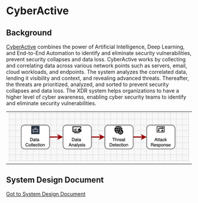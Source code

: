 # CyberActive

## Background
[CyberActive](https://www.cyberactive.com) combines the power of Artificial Intelligence, Deep Learning, and End-to-End Automation to identify and eliminate security vulnerabilities, prevent security collapses and data loss. CyberActive works by collecting and correlating data across various network points such as servers, email, cloud workloads, and endpoints. The system analyzes the correlated data, lending it visibility and context, and revealing advanced threats. Thereafter, the threats are prioritized, analyzed, and sorted to prevent security collapses and data loss. The XDR system helps organizations to have a higher level of cyber awareness, enabling cyber security teams to identify and eliminate security vulnerabilities.

<table width="256px">
  <tr>
    <td><img src="./docs/imgs/img-1-overview.png" /></td>
  </tr>
</table>

## System Design Document
[Got to System Design Document](./docs/system-design.md)


